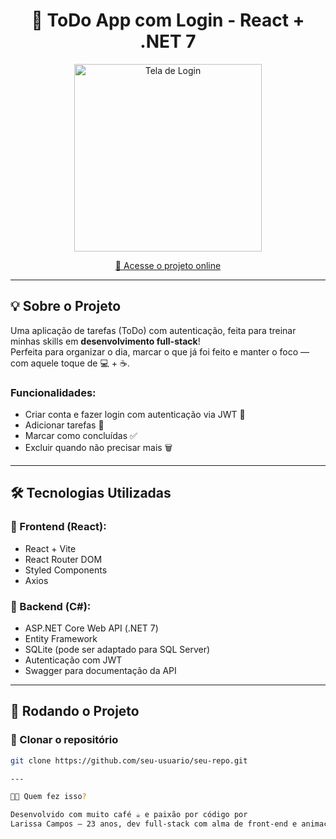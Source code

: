 <h1 align="center">📝 ToDo App com Login - React + .NET 7</h1>

<p align="center">
  <img src="./assets/52BEEB34-4A65-48F6-BEC4-63A7D6974F96.png" alt="Tela de Login" width="300"/>
</p>

<p align="center">
  <a href="https://front-end-react-to-do-com-jwt.vercel.app/" target="_blank">🚀 Acesse o projeto online</a>
</p>

---

## 💡 Sobre o Projeto

Uma aplicação de tarefas (ToDo) com autenticação, feita para treinar minhas skills em **desenvolvimento full-stack**!  
Perfeita para organizar o dia, marcar o que já foi feito e manter o foco — com aquele toque de 💻 + ☕.

### Funcionalidades:
- Criar conta e fazer login com autenticação via JWT 🔐
- Adicionar tarefas 📝
- Marcar como concluídas ✅
- Excluir quando não precisar mais 🗑️

---

## 🛠️ Tecnologias Utilizadas

### 🔷 Frontend (React):
- React + Vite
- React Router DOM
- Styled Components
- Axios

### 🔶 Backend (C#):
- ASP.NET Core Web API (.NET 7)
- Entity Framework
- SQLite (pode ser adaptado para SQL Server)
- Autenticação com JWT
- Swagger para documentação da API

---

## 🚀 Rodando o Projeto

### 🔧 Clonar o repositório

```bash
git clone https://github.com/seu-usuario/seu-repo.git

---

👩‍💻 Quem fez isso?

Desenvolvido com muito café ☕ e paixão por código por
Larissa Campos – 23 anos, dev full-stack com alma de front-end e animação no coração ✨
